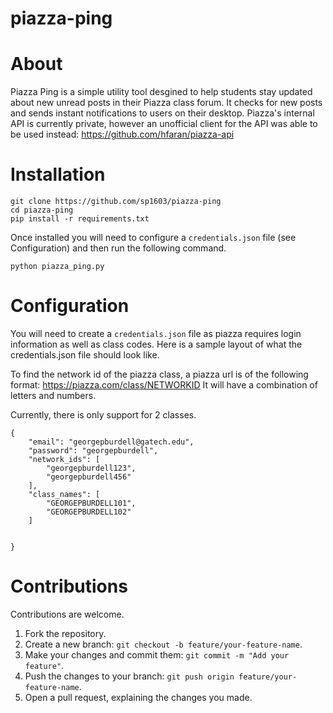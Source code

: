 # piazza-ping
# About
Piazza Ping is a simple utility tool desgined to help students stay updated about new unread posts in their Piazza class forum. It checks for new posts and sends instant notifications to users on their desktop.
Piazza's internal API is currently private, however an unofficial client for the API was able to be used instead: https://github.com/hfaran/piazza-api
# Installation
```
git clone https://github.com/sp1603/piazza-ping
cd piazza-ping
pip install -r requirements.txt
```
Once installed you will need to configure a ```credentials.json``` file (see Configuration) and then run the following command.
```
python piazza_ping.py
```

# Configuration

You will need to create a ```credentials.json``` file as piazza requires login information as well as class codes.
Here is a sample layout of what the  credentials.json file should look like.

To find the network id of the piazza class, a piazza url is of the following format: https://piazza.com/class/NETWORKID
It will have a combination of letters and numbers.

Currently, there is only support for 2 classes.
```
{
    "email": "georgepburdell@gatech.edu",
    "password": "georgepburdell",
    "network_ids": [
        "georgepburdell123",
        "georgepburdell456"
    ],
    "class_names": [
        "GEORGEPBURDELL101",
        "GEORGEPBURDELL102"
    ]
    
    
}
```

# Contributions
Contributions are welcome.

1. Fork the repository.
2. Create a new branch: ```git checkout -b feature/your-feature-name```.
3. Make your changes and commit them: ```git commit -m "Add your feature"```.
4. Push the changes to your branch: ```git push origin feature/your-feature-name```.
5. Open a pull request, explaining the changes you made.

